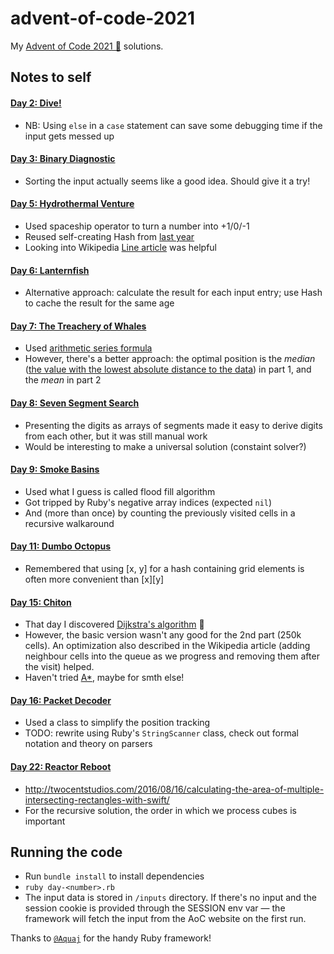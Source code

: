 # advent-of-code-2021
My [Advent of Code 2021 🎄](https://adventofcode.com/2021) solutions.

## Notes to self

#### [Day 2: Dive!](https://adventofcode.com/2021/day/2)
- NB: Using `else` in a `case` statement can save some debugging time if the input gets messed up

#### [Day 3: Binary Diagnostic](https://adventofcode.com/2021/day/3)
- Sorting the input actually seems like a good idea. Should give it a try!

#### [Day 5: Hydrothermal Venture](https://adventofcode.com/2021/day/5)
- Used spaceship operator to turn a number into +1/0/-1
- Reused self-creating Hash from [last year](https://github.com/wetterkrank/aoc2020/blob/master/aoc17_1.rb)
- Looking into Wikipedia [Line article](https://en.wikipedia.org/wiki/Line_(geometry)) was helpful

#### [Day 6: Lanternfish](https://adventofcode.com/2021/day/6)
- Alternative approach: calculate the result for each input entry; use Hash to cache the result for the same age

#### [Day 7: The Treachery of Whales](https://adventofcode.com/2021/day/7)
- Used [arithmetic series formula](https://en.wikipedia.org/wiki/1_%2B_2_%2B_3_%2B_4_%2B_%E2%8B%AF)
- However, there's a better approach: the optimal position is the _median_ ([the value with the lowest absolute distance to the data](https://en.wikipedia.org/wiki/Median#Optimality_property)) in part 1, and the _mean_ in part 2

#### [Day 8: Seven Segment Search](https://adventofcode.com/2021/day/8)
- Presenting the digits as arrays of segments made it easy to derive digits from each other, but it was still manual work
- Would be interesting to make a universal solution (constaint solver?)

#### [Day 9: Smoke Basins](https://adventofcode.com/2021/day/9)
- Used what I guess is called flood fill algorithm
- Got tripped by Ruby's negative array indices (expected `nil`)
- And (more than once) by counting the previously visited cells in a recursive walkaround

#### [Day 11: Dumbo Octopus](https://adventofcode.com/2021/day/11)
- Remembered that using [x, y] for a hash containing grid elements is often more convenient than \[x]\[y]

#### [Day 15: Chiton](https://adventofcode.com/2021/day/15)
- That day I discovered [Dijkstra's algorithm](https://en.wikipedia.org/wiki/Dijkstra%27s_algorithm) 🧐
- However, the basic version wasn't any good for the 2nd part (250k cells). An optimization also described in the Wikipedia article (adding neighbour cells into the queue as we progress and removing them after the visit) helped.
- Haven't tried [A*](https://en.wikipedia.org/wiki/A*_search_algorithm), maybe for smth else!

#### [Day 16: Packet Decoder](https://adventofcode.com/2021/day/16)
- Used a class to simplify the position tracking
- TODO: rewrite using Ruby's `StringScanner` class, check out formal notation and theory on parsers

#### [Day 22: Reactor Reboot](https://adventofcode.com/2021/day/22)
- http://twocentstudios.com/2016/08/16/calculating-the-area-of-multiple-intersecting-rectangles-with-swift/
- For the recursive solution, the order in which we process cubes is important

## Running the code

- Run `bundle install` to install dependencies
- `ruby day-<number>.rb`
- The input data is stored in `/inputs` directory. If there's no input and the session cookie is provided through the SESSION env var — the framework will
fetch the input from the AoC website on the first run.

Thanks to [`@Aquaj`](https://github.com/Aquaj) for the handy Ruby framework!
